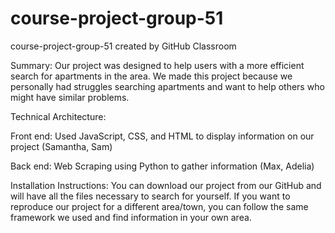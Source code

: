 # course-project-group-51
course-project-group-51 created by GitHub Classroom

Summary: Our project was designed to help users with a more efficient search for apartments in the area. We made this project because we personally had struggles searching apartments and want to help others who might have similar problems.

Technical Architecture: 

Front end: Used JavaScript, CSS, and HTML to  display information on our project (Samantha, Sam)

Back end: Web Scraping using Python to gather information (Max, Adelia)

Installation Instructions: You can download our project from our GitHub and will have all the files necessary to search for yourself. If you want to reproduce our project for a different area/town, you can follow the same framework we used and find information in your own area.

